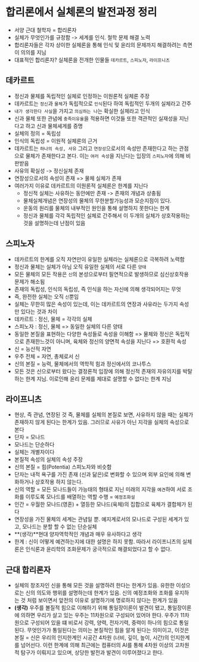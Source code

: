 # 합리론에서 실체론의 발전과정 정리

- 서양 근대 철학자 = 합리론자
- 실체가 무엇인가를 규정함 -> 세계를 인식. 철학 문제 해결 노력
- 합리론자들은 각자 상이한 실체론을 통해 인식 및 윤리의 문제까지 해결하려는 측면이 의의를 지님
- 대표적인 합리론자? 실체론을 전개한 인물들 `데카르트`, `스피노자`, `라이프니츠`

## 데카르트
- 정신과 물체를 독립적인 실체로 인정하는 이원론적 실체론 주장
- 데카르트는 `정신`과 `물체`가 독립적으로 `인식`된다 하여 독립적인 두개의 실체라고 간주
- `내가 생각한다 사실`을 가지고 `의심하는 나`는 확실한 실체라고 인식
- 신과 물체 또한 관념에 `충족이유율`을 적용하면 이것들 또한 객관적인 실재성을 지닌다고 하고 신과 물체셰게를 증명
- 실체의 정의 = 독립성
- 인식의 독립성 = 이원적 실체론의 근거
- 데카르트는 `하나의 속성, 사유` 그리고 `연장성`으로서의 속성만 존재한다고 하는 관점으로 물체가 존재한다고 본다. 이는 `여러 속성`을 지닌다는 입장의 `스피노자`에 의해 비판받음
- 사유의 확실성 -> 정신실체 존재
- 연장성으로서의 속성이 존재 => 물체 실체가 존재
- 여러가지 이유로 데카르트의 이원론적 실체론은 한계를 지닌다
  - 정신적 실체는 사유하는 동안에만 존재 -> 존재의 개념과 상충됨
  - 물체실체개념은 연장성의 물체의 무한분할가능성과 모순지점이 있다.
  - 운동의 원리를 물체의 내부적인 원인을 통해 설명하지 못한다는 한계
  - 정신과 물체를 각각 독립적인 실체로 간주해서 이 두개의 실체가 상호작용하는 것을 설명하는데 난점이 있음

## 스피노자
- 데카르트의 한계를 오직 자연만이 유일한 실체라는 실체론으로 극복하려 노력함
- 정신과 물체는 실체가 아님 오직 유일한 실체의 서로 다른 `양태`
- 모든 물체의 모든 작용은 `신`의 본성으로부터 필연적으로 발생하므로 심신상호작용 문제가 해소됨
- 존재의 독립성, 인식의 독립성, 즉 인식을 하는 자신에 의해 생각되어지는 무엇
- 즉, 완전한 실체는 오직 `신`뿐임
- 실체는 무한히 많은 속성이 있는데, 이는 데카르트의 연장과 사유라는 두가지 속성만 있다는 것과 차이
- 데카르트 : 정신, 물체 = 각각의 실체
- 스피노자 : 정신, 물체 => 동일한 실체의 다른 양태
- 동일한 본질을 표현하는 다양한 속성들로 속성을 이해함 => 물체와 정신은 독립적으로 존재한느것이 아니며, 육체와 정신의 양면적 속성을 지닌다 => 호환적 속성
- 신 = 능산적 자연
- 우주 전체 = 자연, 총체로서 신
- 신의 본질 = 능력, 물체에서의 역학적 힘과 정신에서의 코나투스
- 모든 것은 신으로부터 왔다는 결정론적 입장에 의해 정신적 존재의 자유의지를 박탈하는 한계 지님. 이로인해 윤리 문제를 제대로 설명할 수 없다는 한계 지님

## 라이프니츠
- 현상, 즉 관념, 연장된 것 즉, 물체를 실체의 본질로 보면, 사유하지 않을 때는 실체가 존재하지 않게 된다는 한계가 있음. 그러므로 사유가 아닌 지각을 실체의 속성으로 본다
- 단자 = 모나드
- 모나드는 단순하다
- 실체는 개별자이다
- 본질적 속성의 실체의 속성 주장
- 신의 본질 = 힘(Potentia) 스피노자와 비슷함
- 단자는 내적 욕구를 가진 존재 (신과 닮은)로 변화할 수 있으며 외부 요인에 의해 변화하거나 상호작용 하지 않는다.
- 신의 역할 = 모든 모나드들이 가능태의 형태로 지닌 미래의 지각을 `예견`하여 서로 조화를 이루도록 모나드를 배열하는 역할 수행 = `예정조화설`
- 인간 = 우월한 모나드(영혼) + 열등한 모나드(육체)의 집합으로 육체가 결합체가 된다
- 연장성을 가진 물체의 세계는 관념일 뿐. 예지계로서의 모나드로 구성된 세계가 있고, 모나드는 분할 할 수 없는 단순실체
- **(생각)**현대 양자역학적인 개념과 매우 유사하다고 생각
- 한계 : 신이 어떻게 예견하는지에 대한 설명은 하지 못함. 따라서 라이프니츠의 실체론은 인식론과 윤리학의 조화문제가 궁극적으로 해결되었다고 할 수 없다.

## 근대 합리론자
- 실체의 창조자인 신을 통해 모든 것을 설명하려 한다는 한계가 있음. 유한한 이성으로는 신의 의도와 행위를 설명하는데 한계가 있음. 신의 예정조화와 조화를 유지하는 것 처럼 보이면서 앞전의 이유로 설명하기에 명로하지 않다는 한계가 있음
- **(생각)** 우주를 볼질적 힘으로 이해하기 위해 통일장이론이 발견이 됐고, 통일장이론에 의하면 우리가 살고 있는 우주는 11차원으로 구성되어 있어야 한다. 우주가 11차원으로 구성되어 있을 떄 비로서 강력, 양력, 전자기력, 중력이 하나의 힘으로 통일된다. 무엇인가가 통일된다는 의미는 본질적인 힘을 알게 된다는 의미이고, 이것은 본질 = 신은 우리의 인지한계인 시공간 4차원 (너비, 깊이, 높이, 시간)의 인지한계를 넘어선다. 이런 한계에 의해 최근에는 컴퓨터의 AI를 통해 4차원 이상의 고차원적 탐구가 이뤄지고 있으며, 상당한 발전과 발견이 이루어졌다고 한다.

